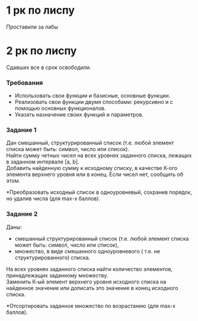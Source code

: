 # 1 рк по лиспу
Проставили за лабы
# 2 рк по лиспу
Сдавших все в срок освободили.  

### Требования
* Использовать свои функции и базисные, основные функции.
* Реализовать свои функции двумя способами: рекурсивно и с помощью основных функционалов. 
* Указать назначение своих функций и параметров.

### Задание 1
Дан смешанный, структурированный список (т.е. любой элемент списка может быть: символ, число или список).  
Найти сумму четных чисел на всех уровнях заданного списка, лежащих в заданном интервале [a, b].   
Добавить найденную сумму к исходному списку, в качестве  К-ого элемента верхнего уровня или в конец. Если чисел нет, сообщить об этом.  

*Преобразовать исходный список в одноуровневый, сохранив порядок, но удалив числа (для max-х баллов). 

### Задание 2
Даны:   
*	смешанный структурированный список (т.е. любой элемент списка может быть: символ, число или список),
*	множество, в виде смешанного одноуровневого ( т.е. не структурированного) списка.   

На всех уровнях заданного списка найти количество элементов, принадлежащих заданному множеству.   
Заменить К-ый элемент верхнего уровня исходного списка на найденное значение или дописать это значение в конец исходного списка.  

*Отсортировать заданное множество по возрастанию (для max-х баллов).
